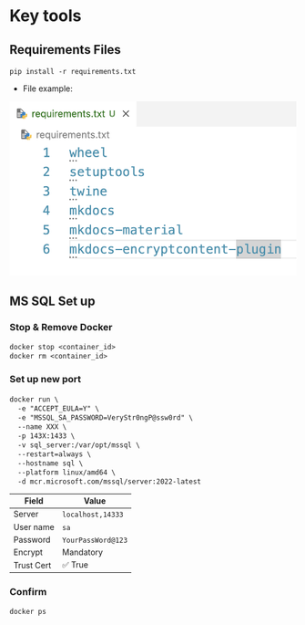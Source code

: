 # Key tools

## Requirements Files

```
pip install -r requirements.txt
```

- File example:

![alt text](<Screenshot 2024-08-27 at 21.41.30.png>)

## MS SQL Set up

### Stop & Remove Docker

```
docker stop <container_id>
docker rm <container_id>
```

### Set up new port

```
docker run \
  -e "ACCEPT_EULA=Y" \
  -e "MSSQL_SA_PASSWORD=VeryStr0ngP@ssw0rd" \
  --name XXX \
  -p 143X:1433 \
  -v sql_server:/var/opt/mssql \
  --restart=always \
  --hostname sql \
  --platform linux/amd64 \
  -d mcr.microsoft.com/mssql/server:2022-latest
```

| Field       | Value                  |
|-------------|------------------------|
| Server      | `localhost,14333`      |
| User name   | `sa`                   |
| Password    | `YourPassWord@123`   |
| Encrypt     | Mandatory              |
| Trust Cert  | ✅ True                |

### Confirm

```
docker ps
```